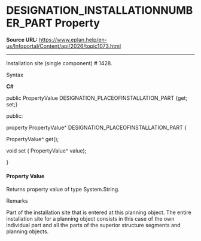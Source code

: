# DESIGNATION_INSTALLATIONNUMBER_PART Property

**Source URL:** https://www.eplan.help/en-us/Infoportal/Content/api/2026/topic1073.html

---

Installation site (single component) # 1428.

Syntax

**C#**



public PropertyValue DESIGNATION_PLACEOFINSTALLATION_PART {get; set;}

public:

property PropertyValue^ DESIGNATION_PLACEOFINSTALLATION_PART {

   PropertyValue^ get();

   void set (    PropertyValue^ value);

}


#### Property Value

Returns property value of type System.String.

Remarks

Part of the installation site that is entered at this planning object. The entire installation site for a planning object consists in this case of the own individual part and all the parts of the superior structure segments and planning objects.
